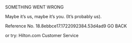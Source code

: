 SOMETHING WENT WRONG

Maybe it’s us, maybe it’s you.
(It’s probably us).

Reference No. 18.8ebbce17.1722092384.53d4ad9
GO BACK

or try:
Hilton.com Customer Service